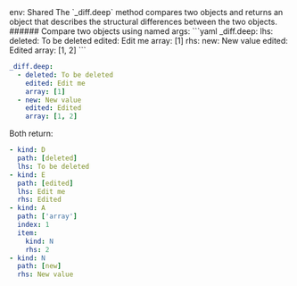<TITLE>
diff
</TITLE>

<METADATA>
env: Shared
</METADATA>

<DESCRIPTION>
The `_diff.deep` method compares two objects and returns an object that describes the structural differences between the two objects.
</DESCRIPTION>

<EXAMPLES>
###### Compare two objects using named args:
```yaml
_diff.deep:
  lhs:
    deleted: To be deleted
    edited: Edit me
    array: [1]
  rhs:
    new: New value
    edited: Edited
    array: [1, 2]
```

```yaml
_diff.deep:
  - deleted: To be deleted
    edited: Edit me
    array: [1]
  - new: New value
    edited: Edited
    array: [1, 2]
```

Both return:

```yaml
- kind: D
  path: [deleted]
  lhs: To be deleted
- kind: E
  path: [edited]
  lhs: Edit me
  rhs: Edited
- kind: A
  path: ['array']
  index: 1
  item:
    kind: N
    rhs: 2
- kind: N
  path: [new]
  rhs: New value
```

</EXAMPLES>

